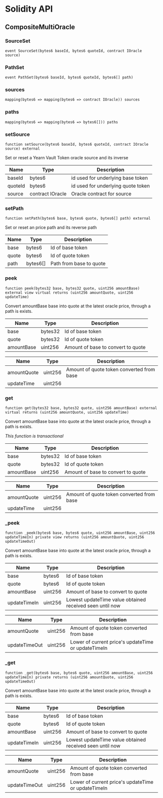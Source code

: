 # Solidity API

## CompositeMultiOracle

### SourceSet

```solidity
event SourceSet(bytes6 baseId, bytes6 quoteId, contract IOracle source)
```

### PathSet

```solidity
event PathSet(bytes6 baseId, bytes6 quoteId, bytes6[] path)
```

### sources

```solidity
mapping(bytes6 => mapping(bytes6 => contract IOracle)) sources
```

### paths

```solidity
mapping(bytes6 => mapping(bytes6 => bytes6[])) paths
```

### setSource

```solidity
function setSource(bytes6 baseId, bytes6 quoteId, contract IOracle source) external
```

Set or reset a Yearn Vault Token oracle source and its inverse

| Name | Type | Description |
| ---- | ---- | ----------- |
| baseId | bytes6 | id used for underlying base token |
| quoteId | bytes6 | id used for underlying quote token |
| source | contract IOracle | Oracle contract for source |

### setPath

```solidity
function setPath(bytes6 base, bytes6 quote, bytes6[] path) external
```

Set or reset an price path and its reverse path

| Name | Type | Description |
| ---- | ---- | ----------- |
| base | bytes6 | Id of base token |
| quote | bytes6 | Id of quote token |
| path | bytes6[] | Path from base to quote |

### peek

```solidity
function peek(bytes32 base, bytes32 quote, uint256 amountBase) external view virtual returns (uint256 amountQuote, uint256 updateTime)
```

Convert amountBase base into quote at the latest oracle price, through a path is exists.

| Name | Type | Description |
| ---- | ---- | ----------- |
| base | bytes32 | Id of base token |
| quote | bytes32 | Id of quote token |
| amountBase | uint256 | Amount of base to convert to quote |

| Name | Type | Description |
| ---- | ---- | ----------- |
| amountQuote | uint256 | Amount of quote token converted from base |
| updateTime | uint256 |  |

### get

```solidity
function get(bytes32 base, bytes32 quote, uint256 amountBase) external virtual returns (uint256 amountQuote, uint256 updateTime)
```

Convert amountBase base into quote at the latest oracle price, through a path is exists.

_This function is transactional_

| Name | Type | Description |
| ---- | ---- | ----------- |
| base | bytes32 | Id of base token |
| quote | bytes32 | Id of quote token |
| amountBase | uint256 | Amount of base to convert to quote |

| Name | Type | Description |
| ---- | ---- | ----------- |
| amountQuote | uint256 | Amount of quote token converted from base |
| updateTime | uint256 |  |

### _peek

```solidity
function _peek(bytes6 base, bytes6 quote, uint256 amountBase, uint256 updateTimeIn) private view returns (uint256 amountQuote, uint256 updateTimeOut)
```

Convert amountBase base into quote at the latest oracle price, through a path is exists.

| Name | Type | Description |
| ---- | ---- | ----------- |
| base | bytes6 | Id of base token |
| quote | bytes6 | Id of quote token |
| amountBase | uint256 | Amount of base to convert to quote |
| updateTimeIn | uint256 | Lowest updateTime value obtained received seen until now |

| Name | Type | Description |
| ---- | ---- | ----------- |
| amountQuote | uint256 | Amount of quote token converted from base |
| updateTimeOut | uint256 | Lower of current price's updateTime or updateTimeIn |

### _get

```solidity
function _get(bytes6 base, bytes6 quote, uint256 amountBase, uint256 updateTimeIn) private returns (uint256 amountQuote, uint256 updateTimeOut)
```

Convert amountBase base into quote at the latest oracle price, through a path is exists.

| Name | Type | Description |
| ---- | ---- | ----------- |
| base | bytes6 | Id of base token |
| quote | bytes6 | Id of quote token |
| amountBase | uint256 | Amount of base to convert to quote |
| updateTimeIn | uint256 | Lowest updateTime value obtained received seen until now |

| Name | Type | Description |
| ---- | ---- | ----------- |
| amountQuote | uint256 | Amount of quote token converted from base |
| updateTimeOut | uint256 | Lower of current price's updateTime or updateTimeIn |

